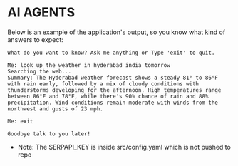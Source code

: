 # AI AGENTS

Below is an example of the application's output, so you know what kind of answers to expect:

```
What do you want to know? Ask me anything or Type 'exit' to quit.

Me: look up the weather in hyderabad india tomorrow           
Searching the web...
Summary: The Hyderabad weather forecast shows a steady 81° to 86°F with rain early, followed by a mix of cloudy conditions with thunderstorms developing for the afternoon. High temperatures range between 86°F and 78°F, while there's 90% chance of rain and 88% precipitation. Wind conditions remain moderate with winds from the northwest and gusts of 23 mph.

Me: exit

Goodbye talk to you later!
```

- Note: The SERPAPI_KEY is inside src/config.yaml which is not pushed to repo
